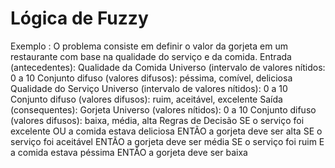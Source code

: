 # Lógica de Fuzzy

Exemplo : O problema consiste em definir o valor da gorjeta em um restaurante com base
na qualidade do serviço e da comida.
Entrada (antecedentes):
Qualidade da Comida
Universo (intervalo de valores nítidos: 0 a 10
Conjunto difuso (valores difusos): péssima, comível,
deliciosa
Qualidade do Serviço
Universo (intervalo de valores nítidos): 0 a 10
Conjunto difuso (valores difusos): ruim, aceitável,
excelente
Saída (consequentes):
Gorjeta
Universo (valores nítidos): 0 a 10
Conjunto difuso (valores difusos): baixa, média, alta
Regras de Decisão
SE o serviço foi excelente OU a comida estava deliciosa ENTÃO a gorjeta
deve ser alta
SE o serviço foi aceitável ENTÃO a gorjeta deve ser média
SE o serviço foi ruim E a comida estava péssima ENTÃO a gorjeta deve ser
baixa

